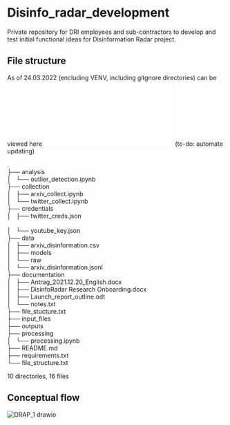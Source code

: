 # Disinfo_radar_development

Private repository for DRI employees and sub-contractors to develop and test initial functional ideas for Disinformation Radar project.


## File structure

As of 24.03.2022 (encluding VENV, including gitgnore directories) can be viewed here ![file structure](/file_structure.txt)
(to-do: automate updating)

.<br>
├── analysis<br>
│   └── outlier_detection.ipynb<br>
├── collection<br>
│   ├── arxiv_collect.ipynb<br>
│   └── twitter_collect.ipynb<br>
├── credentials<br>
│   ├── twitter_creds.json<br><br>
│   └── youtube_key.json<br>
├── data<br>
│   ├── arxiv_disinformation.csv<br>
│   ├── models<br>
│   └── raw<br>
│       └── arxiv_disinformation.jsonl<br>
├── documentation<br>
│   ├── Antrag_2021.12.20_English.docx<br>
│   ├── DisinfoRadar Research Onboarding.docx<br>
│   ├── Launch_report_outline.odt<br>
│   └── notes.txt<br>
├── file_stucture.txt<br>
├── input_files<br>
├── outputs<br>
├── processing<br>
│   └── processing.ipynb<br>
├── README.md<br>
├── requirements.txt<br>
└── file_structure.txt<br>

10 directories, 16 files


## Conceptual flow

![DRAP_1 drawio](https://user-images.githubusercontent.com/59825124/159930897-7b2c24dd-4504-42d3-a84f-1f7e20ec7bb9.svg)
